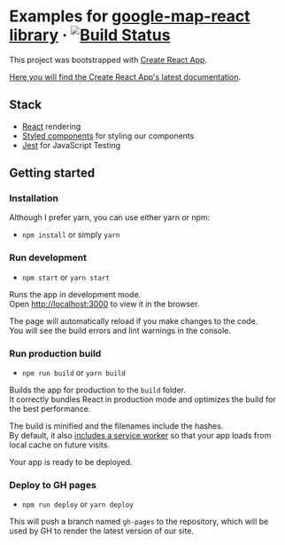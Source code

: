 # Examples for [google-map-react library](https://github.com/google-map-react/google-map-react) &middot; [![Build Status](https://travis-ci.org/itsmichaeldiego/google-map-react-examples.svg?branch=master)](https://travis-ci.org/itsmichaeldiego/google-map-react-examples)

This project was bootstrapped with [Create React App](https://github.com/facebookincubator/create-react-app).

[Here you will find the Create React App's latest documentation](https://github.com/facebookincubator/create-react-app/blob/master/packages/react-scripts/template/README.md).

## Stack

- [React](https://facebook.github.io/react) rendering
- [Styled components](https://www.styled-components.com/) for styling our components
- [Jest](https://facebook.github.io/jest) for JavaScript Testing

## Getting started

### Installation

Although I prefer yarn, you can use either yarn or npm:

- `npm install` or simply `yarn`

### Run development

- `npm start` or `yarn start`

Runs the app in development mode.<br>
Open [http://localhost:3000](http://localhost:3000) to view it in the browser.

The page will automatically reload if you make changes to the code.<br>
You will see the build errors and lint warnings in the console.

### Run production build

- `npm run build` or `yarn build`

Builds the app for production to the `build` folder.<br>
It correctly bundles React in production mode and optimizes the build for the best performance.

The build is minified and the filenames include the hashes.<br>
By default, it also [includes a service worker](https://github.com/facebook/create-react-app/blob/master/packages/react-scripts/template/README.md#making-a-progressive-web-app) so that your app loads from local cache on future visits.

Your app is ready to be deployed.

### Deploy to GH pages

- `npm run deploy` or `yarn deploy`

This will push a branch named `gh-pages` to the repository, which will be used by GH to render the latest version of our site.

